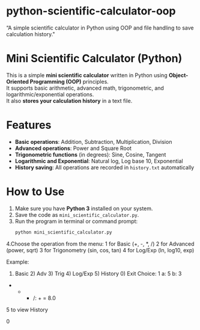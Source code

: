 # python-scientific-calculator-oop
“A simple scientific calculator in Python using OOP and file handling to save calculation history."
# Mini Scientific Calculator (Python)

This is a simple **mini scientific calculator** written in Python using **Object-Oriented Programming (OOP)** principles.  
It supports basic arithmetic, advanced math, trigonometric, and logarithmic/exponential operations.  
It also **stores your calculation history** in a text file.

# Features
- **Basic operations**: Addition, Subtraction, Multiplication, Division  
- **Advanced operations**: Power and Square Root  
- **Trigonometric functions** (in degrees): Sine, Cosine, Tangent  
- **Logarithmic and Exponential**: Natural log, Log base 10, Exponential  
- **History saving**: All operations are recorded in `history.txt` automatically  

# How to Use
1. Make sure you have **Python 3** installed on your system.  
2. Save the code as `mini_scientific_calculator.py`.  
3. Run the program in terminal or command prompt:
   ```bash
   python mini_scientific_calculator.py
4.Choose the operation from the menu:
1 for Basic (+, -, *, /)
2 for Advanced (power, sqrt)
3 for Trigonometry (sin, cos, tan)
4 for Log/Exp (ln, log10, exp)

Example:
1) Basic  2) Adv  3) Trig  4) Log/Exp  5) History  0) Exit
Choice: 1
a: 5
b: 3
+ - * /: +
= 8.0

5 to view History

0

